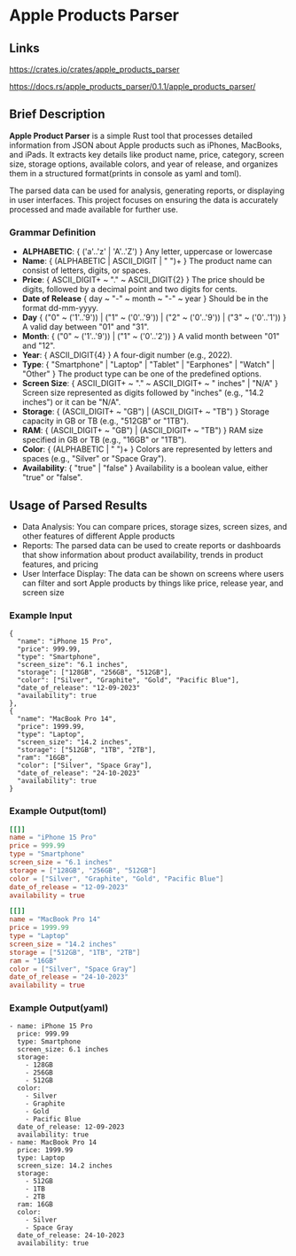 # Apple Products Parser

## Links
https://crates.io/crates/apple_products_parser

https://docs.rs/apple_products_parser/0.1.1/apple_products_parser/

## Brief Description

**Apple Product Parser** is a simple Rust tool that processes detailed information from JSON about Apple products such as iPhones, MacBooks, and iPads. It extracts key details like product name, price, category, screen size, storage options, available colors, and year of release, and organizes them in a structured format(prints in console as yaml and toml).

The parsed data can be used for analysis, generating reports, or displaying in user interfaces. This project focuses on ensuring the data is accurately processed and made available for further use.

### Grammar Definition
- **ALPHABETIC**: 
{ ('a'..'z' | 'A'..'Z') }
Any letter, uppercase or lowercase
- **Name**:
{ (ALPHABETIC | ASCII_DIGIT | " ")+ }
The product name can consist of letters, digits, or spaces.
- **Price**:
{ ASCII_DIGIT+ ~ "." ~ ASCII_DIGIT{2} }
The price should be digits, followed by a decimal point and two digits for cents.
- **Date of Release**
{ day ~ "-" ~ month ~ "-" ~ year }
Should be in the format dd-mm-yyyy.
- **Day** 
{ ("0" ~ ('1'..'9')) | ("1" ~ ('0'..'9')) | ("2" ~ ('0'..'9')) | ("3" ~ ('0'..'1')) }
A valid day between "01" and "31".
- **Month**: 
{ ("0" ~ ('1'..'9')) | ("1" ~ ('0'..'2')) }
A valid month between "01" and "12".
- **Year**:
 { ASCII_DIGIT{4} }
A four-digit number (e.g., 2022).
- **Type**: 
{ "Smartphone" | "Laptop" | "Tablet" | "Earphones" | "Watch" | "Other" }
The product type can be one of the predefined options.
- **Screen Size**:
{ ASCII_DIGIT+ ~ "." ~ ASCII_DIGIT+ ~ " inches" | "N/A" }
Screen size represented as digits followed by "inches" (e.g., "14.2 inches") or it can be "N/A".
- **Storage**: 
{ (ASCII_DIGIT+ ~ "GB") | (ASCII_DIGIT+ ~ "TB") }
Storage capacity in GB or TB (e.g., "512GB" or "1TB").
- **RAM**: 
{ (ASCII_DIGIT+ ~ "GB") | (ASCII_DIGIT+ ~ "TB") }
RAM size specified in GB or TB (e.g., "16GB" or "1TB").
- **Color**: 
{ (ALPHABETIC | " ")+ }
Colors are represented by letters and spaces (e.g., "Silver" or "Space Gray").
- **Availability**: 
{ "true" | "false" }
Availability is a boolean value, either "true" or "false".

## Usage of Parsed Results
- Data Analysis: You can compare prices, storage sizes, screen sizes, and other features of different Apple products
- Reports: The parsed data can be used to create reports or dashboards that show information about product availability, trends in product features, and pricing
- User Interface Display: The data can be shown on screens where users can filter and sort Apple products by things like price, release year, and screen size


### Example Input
    {
      "name": "iPhone 15 Pro",
      "price": 999.99,
      "type": "Smartphone",
      "screen_size": "6.1 inches",
      "storage": ["128GB", "256GB", "512GB"],
      "color": ["Silver", "Graphite", "Gold", "Pacific Blue"],
      "date_of_release": "12-09-2023"
      "availability": true
    },
    {
      "name": "MacBook Pro 14",
      "price": 1999.99,
      "type": "Laptop",
      "screen_size": "14.2 inches",
      "storage": ["512GB", "1TB", "2TB"],
      "ram": "16GB",
      "color": ["Silver", "Space Gray"],
      "date_of_release": "24-10-2023"
      "availability": true
    }


### Example Output(toml)
```toml
[[]]
name = "iPhone 15 Pro"
price = 999.99
type = "Smartphone"
screen_size = "6.1 inches"
storage = ["128GB", "256GB", "512GB"]
color = ["Silver", "Graphite", "Gold", "Pacific Blue"]
date_of_release = "12-09-2023"
availability = true

[[]]
name = "MacBook Pro 14"
price = 1999.99
type = "Laptop"
screen_size = "14.2 inches"
storage = ["512GB", "1TB", "2TB"]
ram = "16GB"
color = ["Silver", "Space Gray"]
date_of_release = "24-10-2023"
availability = true
```

### Example Output(yaml)
```
- name: iPhone 15 Pro
  price: 999.99
  type: Smartphone
  screen_size: 6.1 inches
  storage:
    - 128GB
    - 256GB
    - 512GB
  color:
    - Silver
    - Graphite
    - Gold
    - Pacific Blue
  date_of_release: 12-09-2023
  availability: true
- name: MacBook Pro 14
  price: 1999.99
  type: Laptop
  screen_size: 14.2 inches
  storage:
    - 512GB
    - 1TB
    - 2TB
  ram: 16GB
  color:
    - Silver
    - Space Gray
  date_of_release: 24-10-2023
  availability: true
```
